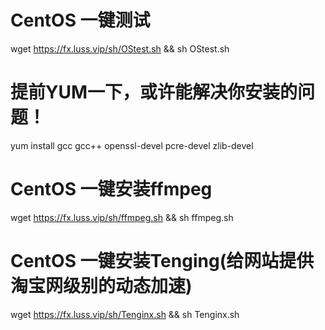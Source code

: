   # CentOS 一键测试
wget https://fx.luss.vip/sh/OStest.sh && sh OStest.sh
  # 提前YUM一下，或许能解决你安装的问题！
yum install gcc gcc++ openssl-devel pcre-devel zlib-devel
  # CentOS 一键安装ffmpeg
wget https://fx.luss.vip/sh/ffmpeg.sh && sh ffmpeg.sh
  # CentOS 一键安装Tenging(给网站提供淘宝网级别的动态加速)
wget https://fx.luss.vip/sh/Tenginx.sh && sh Tenginx.sh
